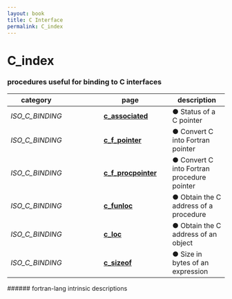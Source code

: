 ```yaml
---
layout: book
title: C Interface
permalink: C_index
---
```

# C_index
### procedures useful for binding to C interfaces

<table>
  <thead>
    <tr>
      <th>category</th>
      <th>&nbsp;</th>
      <th>&nbsp;</th>
      <th>&nbsp;</th>
      <th>&nbsp;</th>
      <th>page</th>
      <th>&nbsp;</th>
      <th>description</th>
    </tr>
  </thead>
  <tbody>
    <tr>
      <td><em>ISO_C_BINDING</em></td>
      <td>&nbsp;</td>
      <td>&nbsp;</td>
      <td>&nbsp;</td>
      <td>&nbsp;</td>
      <td><a href="C_ASSOCIATED"><strong>c_associated</strong></a></td>
      <td>&nbsp;</td>
      <td>● Status of a C pointer</td>
    </tr>
    <tr>
      <td><em>ISO_C_BINDING</em></td>
      <td>&nbsp;</td>
      <td>&nbsp;</td>
      <td>&nbsp;</td>
      <td>&nbsp;</td>
      <td><a href="C_F_POINTER"><strong>c_f_pointer</strong></a></td>
      <td>&nbsp;</td>
      <td>● Convert C into Fortran pointer</td>
    </tr>
    <tr>
      <td><em>ISO_C_BINDING</em></td>
      <td>&nbsp;</td>
      <td>&nbsp;</td>
      <td>&nbsp;</td>
      <td>&nbsp;</td>
      <td><a href="C_F_PROCPOINTER"><strong>c_f_procpointer</strong></a></td>
      <td>&nbsp;</td>
      <td>● Convert C into Fortran procedure pointer</td>
    </tr>
    <tr>
      <td><em>ISO_C_BINDING</em></td>
      <td>&nbsp;</td>
      <td>&nbsp;</td>
      <td>&nbsp;</td>
      <td>&nbsp;</td>
      <td><a href="C_FUNLOC"><strong>c_funloc</strong></a></td>
      <td>&nbsp;</td>
      <td>● Obtain the C address of a procedure</td>
    </tr>
    <tr>
      <td><em>ISO_C_BINDING</em></td>
      <td>&nbsp;</td>
      <td>&nbsp;</td>
      <td>&nbsp;</td>
      <td>&nbsp;</td>
      <td><a href="C_LOC"><strong>c_loc</strong></a></td>
      <td>&nbsp;</td>
      <td>● Obtain the C address of an object</td>
    </tr>
    <tr>
      <td><em>ISO_C_BINDING</em></td>
      <td>&nbsp;</td>
      <td>&nbsp;</td>
      <td>&nbsp;</td>
      <td>&nbsp;</td>
      <td><a href="C_SIZEOF"><strong>c_sizeof</strong></a></td>
      <td>&nbsp;</td>
      <td>● Size in bytes of an expression</td>
    </tr>
  </tbody>
</table>
###### fortran-lang intrinsic descriptions
